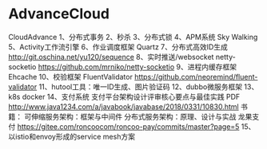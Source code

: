 # AdvanceCloud
CloudAdvance
1、分布式事务
2、秒杀
3、分布式锁
4、APM系统  Sky Walking
5、Activity工作流引擎
6、作业调度框架 Quartz
7、分布式高效ID生成  http://git.oschina.net/yu120/sequence
8、实时推送/websocket  netty-socketio https://github.com/mrniko/netty-socketio
9、进程内缓存框架  Ehcache
10、校验框架  FluentValidator https://github.com/neoremind/fluent-validator
11、hutool工具：唯一ID生成、图片验证码
12、dubbo微服务框架
13、k8s docker
14、支付系统
支付平台架构设计评审核心要点与最佳实践 PDF
http://www.java1234.com/a/javabook/javabase/2018/0331/10830.html
书籍：
可伸缩服务架构：框架与中间件
分布式服务架构：原理、设计与实战
龙果支付
https://gitee.com/roncoocom/roncoo-pay/commits/master?page=5
15、以istio和envoy形成的service mesh方案


